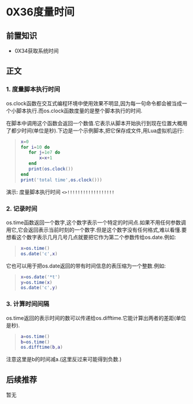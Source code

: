 # 0X36度量时间

## 前置知识

* 0X34获取系统时间

## 正文

### 1. 度量脚本执行时间

os.clock函数在交互式编程环境中使用效果不明显,因为每一句命令都会被当成一个小脚本执行.而os.clock函数度量的是整个脚本执行的时间.

在脚本中调用这个函数会返回一个数值.它表示从脚本开始执行到现在位置大概用了都少时间(单位是秒).下边是一个示例脚本,把它保存成文件,用Lua虚拟机运行:

>```lua
>x=0
>for i=10 do
>    for j=1e7 do
>        x=x+1
>    end
>    print(os.clock())
>end
>print('total time',os.clock()))
>```

演示: 度量脚本执行时间 `<>!!!!!!!!!!!!!!!!!!`

### 2. 记录时间

os.time函数返回一个数字,这个数字表示一个特定的时间点.如果不用任何参数调用它,它会返回表示当前时刻的一个数字.但是这个数字没有任何格式,难以看懂.要想看这个数字表示几月几号几点就要把它作为第二个参数传给os.date.例如:

>```lua
>x=os.time()
>os.date('c',x)
>```

它也可以用于把os.date返回的带有时间信息的表压缩为一个整数.例如:

>```lua
>x=os.date('*t')
>y=os.time(x)
>os.date('c',y)
>```

### 3. 计算时间间隔

os.time返回的表示时间的数可以传递给os.difftime.它能计算出两者的差距(单位是秒).

>```lua
>a=os.time()
>b=os.time()
>os.difftime(b,a)
>```

注意这里是b的时间减a.(这里反过来可能得到负数.)

## 后续推荐

暂无
